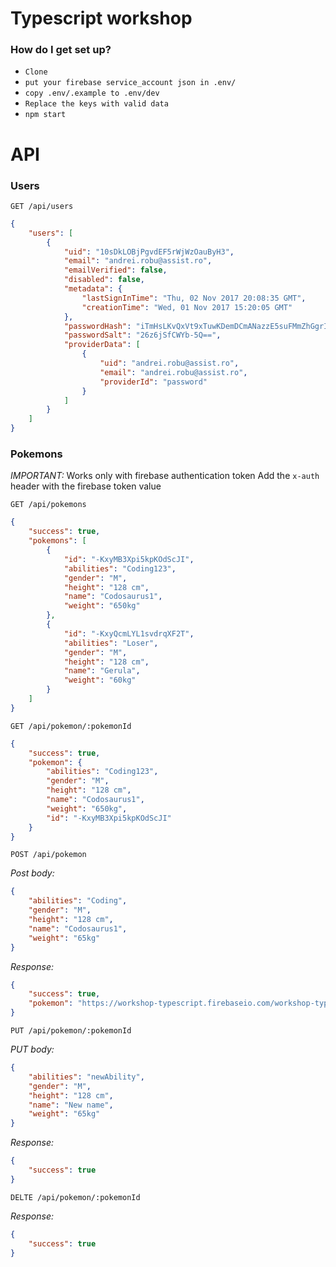 # Typescript workshop


### How do I get set up?

* `Clone`
* `put your firebase service_account json in .env/`
* `copy .env/.example to .env/dev`
* `Replace the keys with valid data`
* `npm start`

# API

### Users

`GET /api/users`

```json
{
    "users": [
        {
            "uid": "10sDkLOBjPgvdEF5rWjWzOauByH3",
            "email": "andrei.robu@assist.ro",
            "emailVerified": false,
            "disabled": false,
            "metadata": {
                "lastSignInTime": "Thu, 02 Nov 2017 20:08:35 GMT",
                "creationTime": "Wed, 01 Nov 2017 15:20:05 GMT"
            },
            "passwordHash": "iTmHsLKvQxVt9xTuwKDemDCmANazzE5suFMmZhGgrInMTI2eoiwyaNy-_J0vxyIWGsUxDVvbk7O_oBtNa4KK5g==",
            "passwordSalt": "26z6jSfCWYb-5Q==",
            "providerData": [
                {
                    "uid": "andrei.robu@assist.ro",
                    "email": "andrei.robu@assist.ro",
                    "providerId": "password"
                }
            ]
        }
    ]
}
```

### Pokemons

*IMPORTANT:* Works only with firebase authentication token
Add the `x-auth` header with the firebase token value

`GET /api/pokemons`

```json
{
    "success": true,
    "pokemons": [
        {
            "id": "-KxyMB3Xpi5kpKOdScJI",
            "abilities": "Coding123",
            "gender": "M",
            "height": "128 cm",
            "name": "Codosaurus1",
            "weight": "650kg"
        },
        {
            "id": "-KxyQcmLYL1svdrqXF2T",
            "abilities": "Loser",
            "gender": "M",
            "height": "128 cm",
            "name": "Gerula",
            "weight": "60kg"
        }
    ]
}
```

`GET /api/pokemon/:pokemonId`

```json
{
    "success": true,
    "pokemon": {
        "abilities": "Coding123",
        "gender": "M",
        "height": "128 cm",
        "name": "Codosaurus1",
        "weight": "650kg",
        "id": "-KxyMB3Xpi5kpKOdScJI"
    }
}
```

`POST /api/pokemon`

*Post body:*

```json
{
    "abilities": "Coding",
    "gender": "M",
    "height": "128 cm",
    "name": "Codosaurus1",
    "weight": "65kg"
}
```

*Response:*

```json
{
    "success": true,
    "pokemon": "https://workshop-typescript.firebaseio.com/workshop-typescript/pokemons/10sDkLOBjPgvdEF5rWjWzOauByH3/-KxyVBu5s3yJeF11IGEl"
}
```

`PUT /api/pokemon/:pokemonId`

*PUT body:*

```json
{
    "abilities": "newAbility",
    "gender": "M",
    "height": "128 cm",
    "name": "New name",
    "weight": "65kg"
}
```

*Response:*

```json
{
    "success": true
}
```

`DELTE /api/pokemon/:pokemonId`

*Response:*

```json
{
    "success": true
}
```